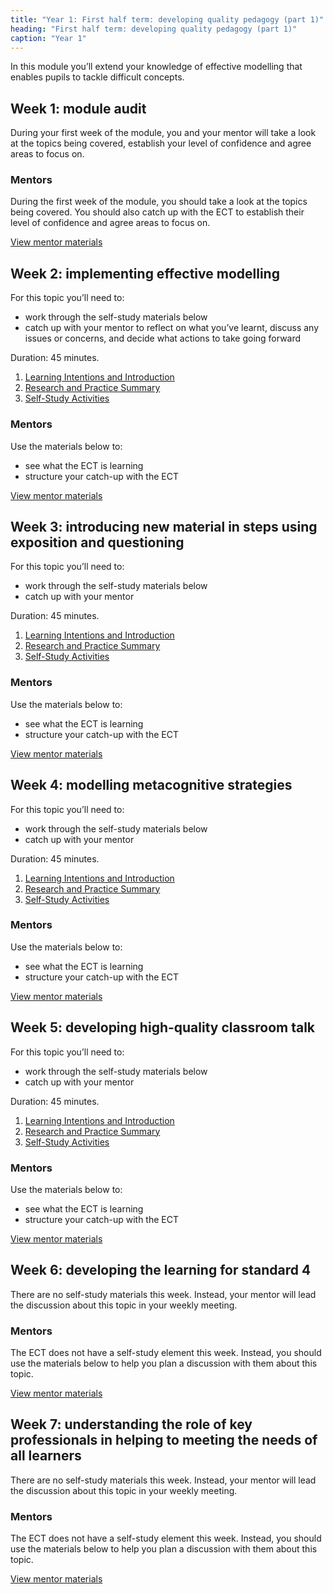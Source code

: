 ```yaml
---
title: "Year 1: First half term: developing quality pedagogy (part 1)"
heading: "First half term: developing quality pedagogy (part 1)"
caption: "Year 1"
---
```


In this module you’ll extend your knowledge of effective modelling that enables pupils to tackle difficult concepts.

## Week 1: module audit

During your first week of the module, you and your mentor will take a look at the topics being covered, establish your level of confidence and agree areas to focus on.


### Mentors

During the first week of the module, you should take a look at the topics being covered. You should also catch up with the ECT to establish their level of confidence and agree areas to focus on.

[View mentor materials](/ucl/year-1-first-half-term-developing-quality-pedagogy-part-1/spring-week-1-mentor-materials)

## Week 2: implementing effective modelling

For this topic you’ll need to:

- work through the self-study materials below
- catch up with your mentor to reflect on what you’ve learnt, discuss any issues or concerns, and decide what actions to take going forward

Duration: 45 minutes.

1. [Learning Intentions and Introduction](/ucl/year-1-first-half-term-developing-quality-pedagogy-part-1/spring-week-2-ect-learning-intentions-and-introduction)
2. [Research and Practice Summary](/ucl/year-1-first-half-term-developing-quality-pedagogy-part-1/spring-week-2-ect-research-and-practice-summary)
3. [Self-Study Activities](/ucl/year-1-first-half-term-developing-quality-pedagogy-part-1/spring-week-2-ect-self-study-activities)

### Mentors

Use the materials below to:

- see what the ECT is learning
- structure your catch-up with the ECT

[View mentor materials](/ucl/year-1-first-half-term-developing-quality-pedagogy-part-1/spring-week-2-mentor-materials)

## Week 3: introducing new material in steps using exposition and questioning

For this topic you’ll need to:

- work through the self-study materials below
- catch up with your mentor

Duration: 45 minutes.

1. [Learning Intentions and Introduction](/ucl/year-1-first-half-term-developing-quality-pedagogy-part-1/spring-week-3-ect-learning-intentions-and-introduction)
2. [Research and Practice Summary](/ucl/year-1-first-half-term-developing-quality-pedagogy-part-1/spring-week-3-ect-research-and-practice-summary)
3. [Self-Study Activities](/ucl/year-1-first-half-term-developing-quality-pedagogy-part-1/spring-week-3-ect-self-study-activities)

### Mentors

Use the materials below to:

- see what the ECT is learning
- structure your catch-up with the ECT

[View mentor materials](/ucl/year-1-first-half-term-developing-quality-pedagogy-part-1/spring-week-3-mentor-materials)

## Week 4: modelling metacognitive strategies

For this topic you’ll need to:

- work through the self-study materials below
- catch up with your mentor

Duration: 45 minutes.

1. [Learning Intentions and Introduction](/ucl/year-1-first-half-term-developing-quality-pedagogy-part-1/spring-week-4-ect-learning-intentions-and-introduction)
2. [Research and Practice Summary](/ucl/year-1-first-half-term-developing-quality-pedagogy-part-1/spring-week-4-ect-research-and-practice-summary)
3. [Self-Study Activities](/ucl/year-1-first-half-term-developing-quality-pedagogy-part-1/spring-week-4-ect-self-study-activities)

### Mentors

Use the materials below to:

- see what the ECT is learning
- structure your catch-up with the ECT

[View mentor materials](/ucl/year-1-first-half-term-developing-quality-pedagogy-part-1/spring-week-4-mentor-materials)

## Week 5: developing high-quality classroom talk

For this topic you’ll need to:

- work through the self-study materials below
- catch up with your mentor

Duration: 45 minutes.

1. [Learning Intentions and Introduction](/ucl/year-1-first-half-term-developing-quality-pedagogy-part-1/spring-week-5-ect-learning-intentions-and-introduction)
2. [Research and Practice Summary](/ucl/year-1-first-half-term-developing-quality-pedagogy-part-1/spring-week-5-ect-research-and-practice-summary)
3. [Self-Study Activities](/ucl/year-1-first-half-term-developing-quality-pedagogy-part-1/spring-week-5-ect-self-study-activities)

### Mentors

Use the materials below to:

- see what the ECT is learning
- structure your catch-up with the ECT

[View mentor materials](/ucl/year-1-first-half-term-developing-quality-pedagogy-part-1/spring-week-5-mentor-materials)

## Week 6: developing the learning for standard 4

There are no self-study materials this week. Instead, your mentor will lead the discussion about this topic in your weekly meeting.


### Mentors

The ECT does not have a self-study element this week. Instead, you should use the materials below to help you plan a discussion with them about this topic.

[View mentor materials](/ucl/year-1-first-half-term-developing-quality-pedagogy-part-1/spring-week-6-mentor-materials)

## Week 7: understanding the role of key professionals in helping to meeting the needs of all learners

There are no self-study materials this week. Instead, your mentor will lead the discussion about this topic in your weekly meeting.


### Mentors

The ECT does not have a self-study element this week. Instead, you should use the materials below to help you plan a discussion with them about this topic.

[View mentor materials](/ucl/year-1-first-half-term-developing-quality-pedagogy-part-1/spring-week-7-mentor-materials)
